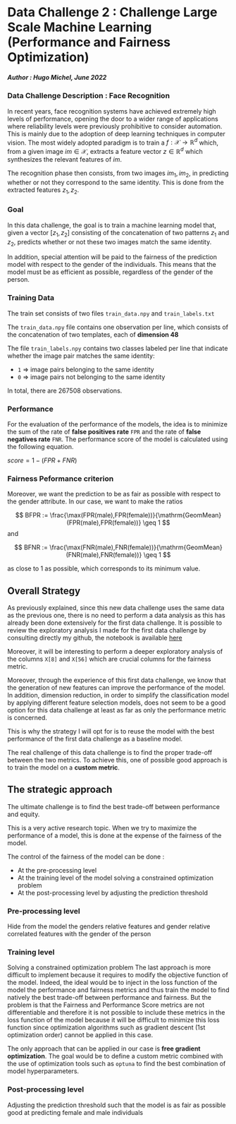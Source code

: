 # Data Challenge 2 : Challenge Large Scale Machine Learning (Performance and Fairness Optimization)

##### Author : Hugo Michel, June 2022

### Data Challenge Description : Face Recognition

In recent years, face recognition systems have achieved extremely high levels of performance, opening the door to a wider range of applications where reliability levels were previously prohibitive to consider automation. This is mainly due to the adoption of deep learning techniques in computer vision. The most widely adopted paradigm is to train a $f: \mathcal{X} \rightarrow \mathbb{R}^d$ which, from a given image $im \in \mathcal{X}$, extracts a feature vector $z \in \mathbb{R}^d$ which synthesizes the relevant features of $im$. 

The recognition phase then consists, from two images $im_1, im_2$, in predicting whether or not they correspond to the same identity. This is done from the extracted features $z_1, z_2$.

### Goal

In this data challenge, the goal is to train a machine learning model that, given a vector $[z_1, z_2]$ consisting of the concatenation of two patterns $z_1$ and $z_2$, predicts whether or not these two images match the same identity.

In addition, special attention will be paid to the fairness of the prediction model with respect to the gender of the individuals. This means that the model must be as efficient as possible, regardless of the gender of the person. 

### Training Data

The train set consists of two files ``train_data.npy`` and ```train_labels.txt```


The ```train_data.npy``` file contains one observation per line, which consists of the concatenation of two templates, each of **dimension 48**
    
The file ```train_labels.npy``` contains two classes labeled per line that indicate whether the image pair matches the same identity: 
    
- ```1``` => image pairs belonging to the same identity
- ```0``` => image pairs not belonging to the same identity

In total, there are 267508 observations.

### Performance

For the evaluation of the performance of the models, the idea is to minimize the sum of the rate of **false positives rate** ```FPR``` and the rate of **false negatives rate** ```FNR```. The performance score of the model is calculated using the following equation.

$score = 1 - (FPR + FNR)$

### Fairness Peformance criterion

Moreover, we want the prediction to be as fair as possible with respect to the gender attribute. In our case, we want to make the ratios 


$$ BFPR := \frac{\max(FPR(male),FPR(female))}{\mathrm{GeomMean}(FPR(male),FPR(female))} \geq 1 $$
and


$$ BFNR := \frac{\max(FNR(male),FNR(female))}{\mathrm{GeomMean}(FNR(male),FNR(female))} \geq 1 $$


as close to 1 as possible, which corresponds to its minimum value. </br>

## Overall Strategy

As previously explained, since this new data challenge uses the same data as the previous one, there is no need to perform a data analysis as this has already been done extensively for the first data challenge. It is possible to review the exploratory analysis I made for the first data challenge by consulting directly my github, the notebook is available 
[here](https://github.com/hugo-mi/MDI343_Data_Challenge_Face_Recognition/blob/main/MDI_343_Data_Challenge_Hugo_Michel.ipynb "here") 

Moreover, it will be interesting to perform a deeper exploratory analysis of the columns ``X[8]`` and ``X[56]`` which are crucial columns for the fairness metric.

Moreover, through the experience of this first data challenge, we know that the generation of new features can improve the performance of the model. In addition, dimension reduction, in order to simplify the classification model by applying different feature selection models, does not seem to be a good option for this data challenge at least as far as only the performance metric is concerned.

This is why the strategy I will opt for is to reuse the model with the best performance of the first data challenge as a baseline model. 

The real challenge of this data challenge is to find the proper trade-off between the two metrics. To achieve this, one of possible good approach is to train the model on a **custom metric**.

## The strategic approach

The ultimate challenge is to find the best trade-off between performance and equity. 

This is a very active research topic. When we try to maximize the performance of a model, this is done at the expense of the fairness of the model.

The control of the fairness of the model can be done :
- At the pre-processing level
- At the training level of the model solving a constrained optimization problem 
- At the post-processing level by adjusting the prediction threshold

### Pre-processing level
Hide from the model the genders relative features and gender relative correlated features with the gender of the person

### Training level
Solving a constrained optimization problem
The last approach is more difficult to implement because it requires to modify the objective function of the model. Indeed, the ideal would be to inject in the loss function of the model the performance and fairness metrics and thus train the model to find natively the best trade-off between performance and fairness.
But the problem is that the Fairness and Performance Score metrics are not differentiable and therefore it is not possible to include these metrics in the loss function of the model because it will be difficult to minimize this loss function since optimization algorithms such as gradient descent (1st optimization order) cannot be applied in this case.

The only approach that can be applied in our case is **free gradient optimization**. The goal would be to define a custom metric combined with the use of optimization tools such as ``optuna`` to find the best combination of model hyperparameters.

### Post-processing level
Adjusting the prediction threshold such that the model is as fair as possible good at predicting female and male individuals
